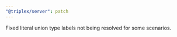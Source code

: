 ```yaml
---
"@triplex/server": patch
---
```


Fixed literal union type labels not being resolved for some scenarios.
